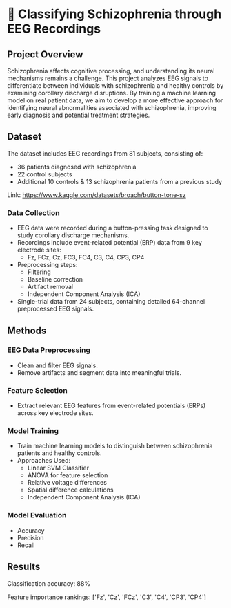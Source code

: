 # 🧠 Classifying Schizophrenia through EEG Recordings

## Project Overview

Schizophrenia affects cognitive processing, and understanding its neural mechanisms remains a challenge. This project analyzes EEG signals to differentiate between individuals with schizophrenia and healthy controls by examining corollary discharge disruptions. By training a machine learning model on real patient data, we aim to develop a more effective approach for identifying neural abnormalities associated with schizophrenia, improving early diagnosis and potential treatment strategies.

## Dataset

The dataset includes EEG recordings from 81 subjects, consisting of:
- 36 patients diagnosed with schizophrenia
- 22 control subjects
- Additional 10 controls & 13 schizophrenia patients from a previous study

Link: https://www.kaggle.com/datasets/broach/button-tone-sz

### Data Collection

- EEG data were recorded during a button-pressing task designed to study corollary discharge mechanisms.
- Recordings include event-related potential (ERP) data from 9 key electrode sites:
  - Fz, FCz, Cz, FC3, FC4, C3, C4, CP3, CP4
- Preprocessing steps:
  - Filtering
  - Baseline correction
  - Artifact removal
  - Independent Component Analysis (ICA)
- Single-trial data from 24 subjects, containing detailed 64-channel preprocessed EEG signals.

## Methods

### EEG Data Preprocessing
- Clean and filter EEG signals.
- Remove artifacts and segment data into meaningful trials.

### Feature Selection
- Extract relevant EEG features from event-related potentials (ERPs) across key electrode sites.

### Model Training
- Train machine learning models to distinguish between schizophrenia patients and healthy controls.
- Approaches Used:
  - Linear SVM Classifier
  - ANOVA for feature selection
  - Relative voltage differences
  - Spatial difference calculations
  - Independent Component Analysis (ICA)

### Model Evaluation
- Accuracy
- Precision
- Recall


## Results
Classification accuracy: 88%

Feature importance rankings: ['Fz', 'Cz', 'FCz', 'C3', 'C4', 'CP3', 'CP4']
